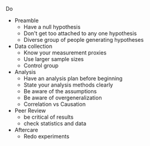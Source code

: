 Do
- Preamble
    - Have a null hypothesis
    - Don't get too attached to any one hypothesis
    - Diverse group of people generating hypotheses
- Data collection
    - Know your measurement proxies
    - Use larger sample sizes
    - Control group
- Analysis
    - Have an analysis plan before beginning
    - State your analysis methods clearly
    - Be aware of the assumptions
    - Be aware of overgeneralization
    - Correlation vs Causation
- Peer Review
    - be critical of results
    - check statistics and data
- Aftercare
    - Redo experiments

